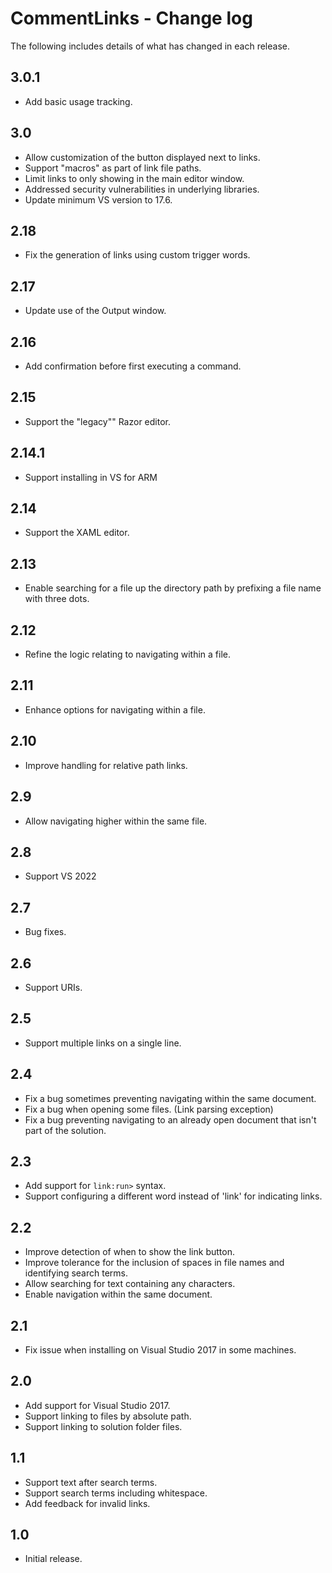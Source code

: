 # CommentLinks - Change log

The following includes details of what has changed in each release.

## 3.0.1

- Add basic usage tracking.

## 3.0

- Allow customization of the button displayed next to links.
- Support "macros" as part of link file paths.
- Limit links to only showing in the main editor window.
- Addressed security vulnerabilities in underlying libraries.
- Update minimum VS version to 17.6.

## 2.18

- Fix the generation of links using custom trigger words.

## 2.17

- Update use of the Output window.

## 2.16

- Add confirmation before first executing a command.

## 2.15

- Support the "legacy"" Razor editor.

## 2.14.1

- Support installing in VS for ARM

## 2.14

- Support the XAML editor.

## 2.13

- Enable searching for a file up the directory path by prefixing a file name with three dots.

## 2.12

- Refine the logic relating to navigating within a file.

## 2.11

- Enhance options for navigating within a file.

## 2.10

- Improve handling for relative path links.

## 2.9

- Allow navigating higher within the same file.

## 2.8

- Support VS 2022

## 2.7

- Bug fixes.

## 2.6

- Support URIs.

## 2.5

- Support multiple links on a single line.

## 2.4

- Fix a bug sometimes preventing navigating within the same document.
- Fix a bug when opening some files. (Link parsing exception)
- Fix a bug preventing navigating to an already open document that isn't part of the solution.

## 2.3

- Add support for `link:run>` syntax.
- Support configuring a different word instead of 'link' for indicating links.

## 2.2

- Improve detection of when to show the link button.
- Improve tolerance for the inclusion of spaces in file names and identifying search terms.
- Allow searching for text containing any characters.
- Enable navigation within the same document.

## 2.1

- Fix issue when installing on Visual Studio 2017 in some machines.

## 2.0

- Add support for Visual Studio 2017.
- Support linking to files by absolute path.
- Support linking to solution folder files.

## 1.1

- Support text after search terms.
- Support search terms including whitespace.
- Add feedback for invalid links.

## 1.0

- Initial release.
